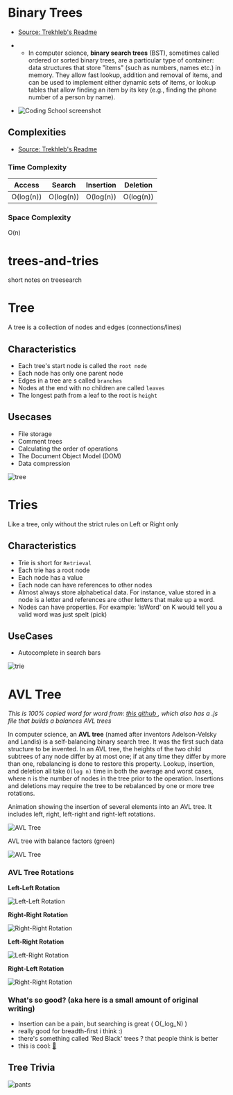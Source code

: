 # Binary Trees
- [Source: Trekhleb's Readme](https://github.com/trekhleb/javascript-algorithms/tree/master/src/data-structures/tree/binary-search-tree)
- - In computer science, **binary search trees** (BST), sometimes called 
ordered or sorted binary trees, are a particular type of container: 
data structures that store "items" (such as numbers, names etc.) 
in memory. They allow fast lookup, addition and removal of 
items, and can be used to implement either dynamic sets of 
items, or lookup tables that allow finding an item by its key 
(e.g., finding the phone number of a person by name).

- ![Coding School screenshot](https://drive.google.com/open?id=1FESKCopDso3uPNWluznLdDeq0-ssVV29)

## Complexities
- [Source: Trekhleb's Readme](https://github.com/trekhleb/javascript-algorithms/tree/master/src/data-structures/tree/binary-search-tree)

### Time Complexity

| Access    | Search    | Insertion | Deletion  |
| :-------: | :-------: | :-------: | :-------: |
| O(log(n)) | O(log(n)) | O(log(n)) | O(log(n)) |

### Space Complexity

O(n)

# trees-and-tries
short notes on treesearch

# Tree

A tree is a collection of nodes and edges (connections/lines)

## Characteristics

- Each tree's start node is called the `root node`
- Each node has only one parent node
- Edges in a tree are s called `branches`
- Nodes at the end with no children are called `leaves`
- The longest path from a leaf to the root is `height`

## Usecases

- File storage
- Comment trees
- Calculating the order of operations
- The Document Object Model (DOM)
- Data compression

![tree](https://ga-instruction.s3.amazonaws.com/assets/tech/computer-science/binary-trees-tries/english/binary-tree-3.png)

# Tries

Like a tree, only without the strict rules on Left or Right only

## Characteristics

- Trie is short for `Retrieval` 
- Each trie has a root node
- Each node has a value
- Each node can have references to other nodes
- Almost always store alphabetical data. For instance, value stored in a node is a letter and references are other letters that make up a word.
- Nodes can have properties. For example: 'isWord' on K would tell you a valid word was just spelt (pick)

## UseCases

- Autocomplete in search bars

![trie](https://ga-instruction.s3.amazonaws.com/assets/tech/computer-science/binary-trees-tries/root-node.png)

# AVL Tree

_This is 100% copied word for word from:
[ this github ](https://raw.githubusercontent.com/trekhleb/javascript-algorithms/master/src/data-structures/tree/avl-tree/README.md), which also has a .js file that builds a balances AVL trees_

In computer science, an **AVL tree** (named after inventors 
Adelson-Velsky and Landis) is a self-balancing binary search 
tree. It was the first such data structure to be invented. 
In an AVL tree, the heights of the two child subtrees of any
node differ by at most one; if at any time they differ by 
more than one, rebalancing is done to restore this property.
Lookup, insertion, and deletion all take `O(log n)` time in 
both the average and worst cases, where n is the number of 
nodes in the tree prior to the operation. Insertions and 
deletions may require the tree to be rebalanced by one or 
more tree rotations.

Animation showing the insertion of several elements into an AVL 
tree. It includes left, right, left-right and right-left rotations.

![AVL Tree](https://upload.wikimedia.org/wikipedia/commons/f/fd/AVL_Tree_Example.gif)

AVL tree with balance factors (green)

![AVL Tree](https://upload.wikimedia.org/wikipedia/commons/a/ad/AVL-tree-wBalance_K.svg)

### AVL Tree Rotations

**Left-Left Rotation**

![Left-Left Rotation](http://btechsmartclass.com/data_structures/ds_images/LL%20Rotation.png)

**Right-Right Rotation**

![Right-Right Rotation](http://btechsmartclass.com/data_structures/ds_images/RR%20Rotation.png)

**Left-Right Rotation**

![Left-Right Rotation](http://btechsmartclass.com/data_structures/ds_images/LR%20Rotation.png)

**Right-Left Rotation**

![Right-Right Rotation](http://btechsmartclass.com/data_structures/ds_images/RL%20Rotation.png)

### What's so good? (aka here is a small amount of original writing)

- Insertion can be a pain, but searching is great ( O(_log_N) )
- really good for breadth-first i think :)
- there's something called 'Red Black' trees ? that people think is better
- this is cool: [🌳](https://www.cs.usfca.edu/~galles/visualization/AVLtree.html)


## Tree Trivia

![pants](https://ga-instruction.s3.amazonaws.com/assets/tech/computer-science/binary-trees-tries/english/pants-meme.jpg)
